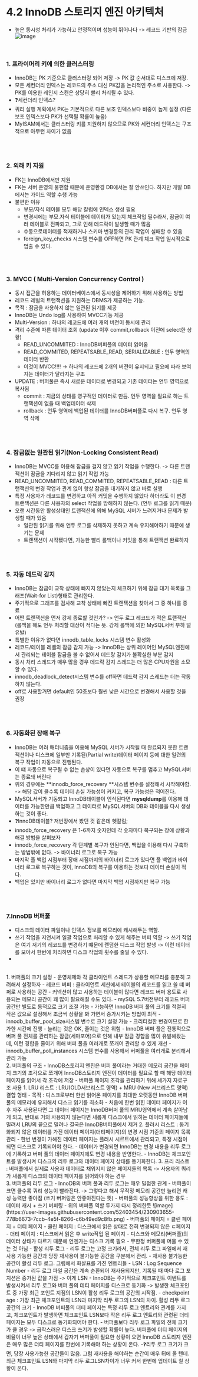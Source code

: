 # 4.2 InnoDB 스토리지 엔진 아키텍처 
- 높은 동시성 처리가 가능하고 안정적이며 성능이 뛰어나다 -> 레코드 기반의 잠금 
 ![image](https://user-images.githubusercontent.com/52403454/230769130-02709ac2-2caa-4993-a5d7-683a0ec1800c.png)

<br>

### 1. 프라이머리 키에 의한 클러스터링 
- InnoDB는 PK 기준으로 클러스터링 되어 저장 -> PK 값 순서대로 디스크에 저장.
- 모든 세컨더리 인덱스는 레코드의 주소 대신 PK값을 논리적인 주소로 사용한다.  -> PK를 이용한 레인지 스캔은 상당히 빨리 처리될 수 있다. 
- ❓세컨더리 인덱스?
- 쿼리 실행 계획에서 PK는 기본적으로 다른 보조 인덱스보다 비중이 높게 설정 (다른 보조 인덱스보다 PK가 선택될 확률이 높음)
- MyISAM에서는 클러스터링 키를 지원하지 않으므로 PK와 세컨더리 인덱스는 구조적으로 아무런 차이가 없음 

<br><br>

### 2. 외래 키 지원
- FK는 InnoDB에서만 지원 
- FK는 서버 운영의 불편함 때문에 운영환경 DB에서는 잘 안쓰인다. 하지만 개발 DB에서는 가이드 역할 수행 가능 
- 불편한 이유
  - 부모/자식 테이블 모두 해당 칼럼에 인덱스 생성 필요 
  - 변경시에는 부모.자식 테이블에 데이터가 있는지 체크작업 필수라서, 잠금이 여러 테이블로 전파되고, 그로 인해 데드락이 발생할 때가 많음
  - 수동으로데이터를 적재하거나 스키마 변경등의 관리 작업이 실패할 수 있음 
  - foreign_key_checks 시스템 변수를 OFF하면 PK 관계 체크 작업 일시적으로 멈출 수 있다. 

<br><br>
### 3. MVCC ( Multi-Version Concurrency Control )
- 동시 접근을 허용하는 데이터베이스에서 동시성을 제어하기 위해 사용하는 방법
- 레코드 레벌의 트랜잭션을 지원하는 DBMS가 제공하는 기능.
- 목적 : 잠금을 사용하지 않는 일관된 읽기를 제공
- InnoDB는 Undo log를 사용하여 MVCC기능 제공 
- Multi-Version : 하나의 레코드에 여러 개의 버전이 동시에 관리 
- 격리 수준에 따른 데이터 조회 (update 이후 commit,rollback 이전에 select한 상황)
  -  READ_UNCOMMITED : InnoDB버퍼풀의 데이터 읽어옴
  -  READ_COMMITED, REPEATSABLE_READ, SERIALIZABLE : 언두 영역의 데이터 반환 
  -  이것이 MVCC!!!! -> 하나의 레코드에 2개의 버전이 유지되고 필요에 따라 보여지는 데이터가 달라지는 구조 
- UPDATE : 버퍼풀은 즉시 새로운 데이터로 변경되고 기존 데이터는 언두 영역으로 복사됨 
  - commit : 지금의 상태를 영구적인 데이터로 만듬. 언두 영역을 필요로 하는 트랜잭션이 없을 때 백업데이터 삭제 
  - rollback : 언두 영역에 백업된 데이터를 InnoDB버퍼풀로 다시 복구. 언두 영역 삭제   

<br><br>
### 4. 잠금없는 일관된 읽기(Non-Locking Consistent Read)
- InnoDB는 MVCC를 이용해 잠금을 걸지 않고 읽기 작업을 수행한다.  -> 다른 트랜잭션이 잠금을 기다리지 않고 읽기 작업 가능 
- READ_UNCOMMITED, READ_COMMITED, REPEATSABLE_READ : 다른 트랜잭션의 변경 작업과 관계 없이 항상 잠금을 대기하지 않고 바로 실행 
- 특정 사용자가 레코드를 변경하고 아직 커밋을 수행하지 않았다 하더라도 이 변경 트랜잭션은 다른 사용자의 select 작업을 방해하지 않는다. (언두 로그를 읽기 때문) 
- 오랜 시간동안 활성상태인 트랜잭션에 의해 MySQL 서버가 느려지거나 문제가 발생할 때가 있음 
  - 일관된 읽기를 위해 언두 로그를 삭제하지 못하고 계속 유지해야하기 때문에 생기는 문제
  - 트랜잭션이 시작됐다면, 가능한 빨리 롤백이나 커밋을 통해 트랜잭션 완료하자 


<br><br>
### 5. 자동 데드락 감지 
- InnoDB는 잠금이 교착 상태에 빠지지 않았는지 체크하기 위해 잠금 대기 목록을 그래프(Wait-for List)형태로 관리한다. 
 - 주기적으로 그래프를 검사해 교착 상태에 빠진 트랜잭션을 찾아서 그 중 하나를 종료 
 - 어떤 트랜잭션을 먼저 강제 종료할 것인가? -> 언두 로그 레코드가 적은 트랜잭션 (롤백을 해도 언두 처리할 대상이 적다는 뜻. 강제 롤백에 의한 MySQL서버 부하 덜 유발)
- 특별한 이유가 없다면 innodb_table_locks 시스템 변수 활성화 
 - 레코드/테이블 레벨의 잠금 감지 가능 -> InnoDB는 상위 레이어인 MySQL엔진에서 관리되는 테이블 잠금을 볼 수 없어서 데드랑 감지가 불확실한 부분 감지 
- 동시 처리 스레드가 매우 많을 경우 데드락 감지 스레드는 더 많은 CPU자원을 소모할 수 있다. 
 - innodb_deadlock_detect시스템 변수를 off하면 데드락 감지 스레드는 더는 작동하지 않는다. 
 - off로 사용할거면 default인 50초보다 훨씬 낮은 시간으로 변경해서 사용할 것을 권장  


<br><br>
### 6. 자동화된 장애 복구
- InnoDB는 여러 매터니즘을 이용해 MySQL 서버가 시작될 때 완료되지 못한 트랜잭션이나 디스크에 일부만 기록된(Partial write)데이터 페이지 등에 대한 일련의 복구 작업이 자동으로 진행된다. 
 - 이 떄 자동으로 복구될 수 없는 손상이 있다면 자동으로 복구를 멈추고 MySQL서버는 종료돼 버린다
 - 위의 경우에는 **innodb_force_recovery **시스템 변수를 설정해서 시작해야함.  -> 해당 값이 클수록 데이터 손실 가능성이 커지고, 복구 가능성은 적어진다. 
 - MySQL서버가 기동되고 InnoDB테이블이 인식된다면 **mysqldump**를 이용해 데이터를 가능한만큼 백업하고 그 데이터로 MySQL서버의 DB와 테이블을 다시 생성하는 것이 좋다.
 - ❓InnoDB테이블? 저번장에서 봤던 것 같은데 헷갈림;
 - innodb_force_recovery 은 1-6까지 숫자인데 각 숫자마다 복구되는 장애 상황과 해결 방법을 살펴보자 
- innodb_force_recovery 각 단계별 복구가 안된다면, 백업을 이용해 다시 구축하는 방법밖에 없다. -> 바이너리 로그로 복구 가능
 - 마지막 풀 백업 시점부터 장애 시점까지의 바이너리 로그가 있다면 풀 백업과 바이너라 로그로 복구하는 것이, InnoDB의 복구를 이용하는 것보다 데이터 손실이 적다. 
 - 백업은 있지만 바이너리 로그가 없다면 마지막 백업 시점까지만 복구 가능 


<br><br>
### 7.InnoDB 버퍼풀
- 디스크의 데이터 파일이나 인덱스 정보를 메모리에 캐시해두는 역할. 
- 쓰기 작업을 지연시켜 일괄 작업으로 처리할 수 있게 해주는 버퍼 역할 -> 쓰기 작업은 여기 저기의 레코드를 변경하기 떄문에 랜덤한 디스크 작업 발생 -> 이런 데이터를 모아서 한번에 처리하면 디스크 작업의 횟수를 줄일 수 있다. 
- 
<br>
1. 버퍼풀의 크기 설정
- 운영체제와 각 클라이언트 스레드가 상용할 메모리를 충분히 고려해서 설정하자
- 레코드 버퍼 : 클라이언트 세션에서 테이블의 레코드를 읽고 쓸 떄 버퍼로 사용하는 공간
 - 커넥션이 많고 사용하는 테이블이 많다면 레코드 버퍼 용도로 사용되는 메모리 공간이 꽤 많이 필요해질 수도 있다.
 - mySQL 5.7버전부터 래코드 버퍼 공간만 별도로 동적으로 크기 조절 가능
 - 가능하면 InnoDB 버퍼 풀의 크기를 적절히 작은 값으로 설정해서 조금씩 상황을 봐 가면서 증가시키는 방법이 최적
- innodb_buffer_pool_size시스템 변수로 크기 설정 가능 
 - 크리티컬한 변경이므로 한가한 시간에 진행
 - 늘리는 것은 OK, 줄이는 것은 위험 
- InnoDB 버퍼 풀은 전통적으로 버퍼 풀 전체를 관리하는 잠금(세마포어)으로 인해 내부 잠금 경합을 많이 유발해왔는데, 이런 경합을 줄이기 위해 버퍼 풀을 여러개로 쪼개어 관리할 수 있게 개선
 - innodb_buffer_poll_instances 시스템 변수를 사용해서 버퍼풀을 여러개로 분리해서 관리 가능 
 
<br>
2. 버퍼풀의 구조 
- InnoDB스토리지 엔진은 버퍼 풀이라는 거대한 메모리 공간을 페이지 크기의 조각으로 쪼개어 InnoDB스토리지 엔진이 데이터를 필요로 할 때 해당 데이터 페이지를 읽어서 각 조각에 저장
- 버퍼풀 페이지 조각을 관리하기 위해 세가지 자료구조 사용
 1. LRU 리스트 : LRU(OLD서브리스트 영역) + MRU (New 서브리스트 영역) 결합 형태 
  - 목적 : 디스크로부터 한번 읽어온 페이지를 최대한 오랫동안 InnoDB 버퍼풀의 메모리에 유지해서 디스크 읽기를 최소화 
  - 처음에 한번 읽힌 데이터 페이지가 이후 자주 사용된다면 그 데이터 페이지는 InnoDB버퍼 풀의 MRU영역에서 계속 살아남게 되고, 반대로 거의 사용되지 않는다면 새롭게 디스크에서 읽히는 데이터 페이지들에 밀려서 LRU의 끝으로 밀려나 결국은 InnoDB버퍼풀에서 제거 
 2. 플러시 리스트 : 동기화되지 않은 데이터를 가진 데이터 페이지(더티페이지)의 변경 시점 기준의 페이지 목록 관리
  - 한번 변경이 가해진 데이터 페이지는 플러시 시르트에서 관리되고, 특정 시점이 되면 디스크로 기록되어야 한다. 
  - 데이터가 변경되면 InnoDB는 변경 내용을 리두 로그에 기록하고 버퍼 풀의 데이터 페이지에도 변경 내용을 반영한다. 
  - InnoDB는 체크포인트를 발생시켜 디스크의 리두 로그와 데이터 페이지 상태를 동기화한다.
 3. 프리 리스트 : 버퍼풀에서 실제로 사용자 데이터로 채워지지 않은 페이지들의 목록 -> 사용자의 쿼리가 새롭게 디스크의 데이터 페이지를 읽어와야 하는 경우 

<br>
3. 버퍼풀의 리두 로그
- InnoDB의 버퍼 풀과 리두 로그는 매우 밀접한 관계 
- 버퍼풀이 크면 클수록 쿼리 성능이 빨라진다. -> 그렇다고 해서 무작정 메모리 공간만 늘리면 캐싱 능력만 좋아짐 (쓰기 버퍼링은 안좋아진다는 뜻)
- 버퍼풀의 성능향상을 위한 용도 : 데이터 캐시 + 쓰기 버퍼링  
 - 위의 버퍼풀 역할 두가지 다시 정리한듯 
![image](https://user-images.githubusercontent.com/52403454/230903655-778b6673-7ccb-4e5f-8266-c6b49ed9c8fb.png)
- 버퍼풀의 페이지 = 클린 페이지 + 더티 페이지
 - 클린 페이지 : 디스크에서 읽은 상태로 전혀 변경되지 않은 ㄷ페이지
 - 더티 페이지 : 디스크에서 읽은 후 write작업 된 페이지 - 디스크와 메모리(버퍼풀)의 데이터 상태가 다르기 때문에 언젠가는 디스크 기록 필요 
  - 무한정 버퍼풀에 머물 수 있는 것 아님
- 활성 리두 로그
 - 리두 로그는 고정 크기라서, 전체 리두 로그 파일에서 재사용 가능한 공간과 당장 재사용이 불가능한 공간을 구분해서 관리. 
 - 재사용 불가능한 공간이 활성 리두 로그. 그림에서 화살표를 가진 엔트리들 
- LSN : Log Sequence Number
 - 리두 로그 파일 공간은 계속 순환되어 재사용되지만, 기록될 때 마다 로그 포지션은 증가된 값을 가짐 -> 이게 LSN 
 - InnoDB는 주기적으로 체크포인트 이벤트를 발생시켜서 리두 로그와 버퍼 풀의 데티 페이지를 디스크로 동기화 -> 발생한 체크포인트 중 가장 최근 포인트 지점의 LSN이 활성 리두 로그의 공간의 시작점.
 - checkpoint age : 가장 최근 체크포인트의 LSN과 마지막 리두 로그의 LSN의 차이. 활성 리두 로그 공간의 크기 
- InnoDB 버퍼풀의 더티 페이지는 특정 리두 로그 엔트리와 관계를 가지고, 체크포인트가 발생하면 체크포인트 LSN보다 작은 리두 로그 엔트리와 관련된 더티 페이지는 모두 디스크로 동기화되어야 한다. 
- 버퍼풀보다 리두 로그 파일의 전체 크기가 클 경우 -> 급작스러운 디스크 쓰기가 발생할 확률이 높다. 버퍼풀에 더티 페이지의 비율이 너무 높은 상태에서 갑자기 버퍼풀이 필요한 상황이 오면 InnoDB 스토리지 엔진은 매우 많은 더티 페이지를 한번에 기록해야 하는 상황이 온다.
 -❓리두 로그 크기가 크면, 당장 사용가능한 공간들이 많음. 그럼 재사용을 해야하는 순간이 매우 뒤에 올 텐데. 최근 체크포인트 LSN와 마지막 리두 로그LSN차이가 너무 커서 한번에 업데이트 칠 상황이 온다.

